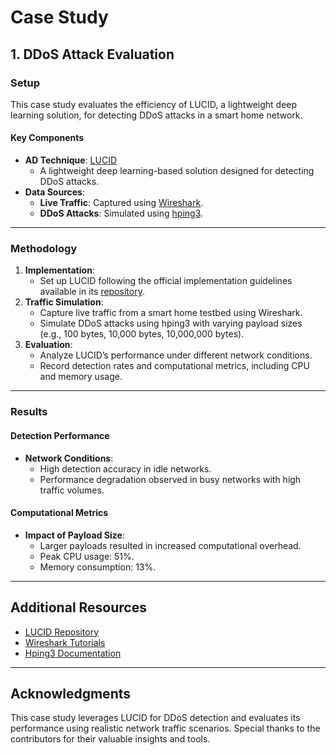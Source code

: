 # Case Study

## 1. DDoS Attack Evaluation

### Setup
This case study evaluates the efficiency of LUCID, a lightweight deep learning solution, for detecting DDoS attacks in a smart home network.

#### Key Components
- **AD Technique**: [LUCID](https://github.com/doriguzzi/lucid-ddos)
  - A lightweight deep learning-based solution designed for detecting DDoS attacks.
- **Data Sources**:
  - **Live Traffic**: Captured using [Wireshark](https://www.wireshark.org/).
  - **DDoS Attacks**: Simulated using [hping3](https://www.kali.org/tools/hping3/).

---

### Methodology
1. **Implementation**:
   - Set up LUCID following the official implementation guidelines available in its [repository](https://github.com/doriguzzi/lucid-ddos).
2. **Traffic Simulation**:
   - Capture live traffic from a smart home testbed using Wireshark.
   - Simulate DDoS attacks using hping3 with varying payload sizes (e.g., 100 bytes, 10,000 bytes, 10,000,000 bytes).
3. **Evaluation**:
   - Analyze LUCID’s performance under different network conditions.
   - Record detection rates and computational metrics, including CPU and memory usage.

---

### Results

#### Detection Performance
- **Network Conditions**:
  - High detection accuracy in idle networks.
  - Performance degradation observed in busy networks with high traffic volumes.

#### Computational Metrics
- **Impact of Payload Size**:
  - Larger payloads resulted in increased computational overhead.
  - Peak CPU usage: 51%.
  - Memory consumption: 13%.

---

## Additional Resources
- [LUCID Repository](https://github.com/doriguzzi/lucid-ddos)
- [Wireshark Tutorials](https://www.wireshark.org/docs/)
- [Hping3 Documentation](https://tools.kali.org/information-gathering/hping3)

---

## Acknowledgments
This case study leverages LUCID for DDoS detection and evaluates its performance using realistic network traffic scenarios. Special thanks to the contributors for their valuable insights and tools.
